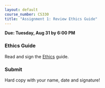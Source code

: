 ```yaml
---
layout: default
course_number: CS330
title: "Assignment 1: Review Ethics Guide"
---
```


**Due: Tuesday, Aug 31 by 6:00 PM**

### Ethics Guide

Read and sign the [Ethics](../assign/ethics.html) guide.

### Submit #

Hard copy with your name, date and signature!
